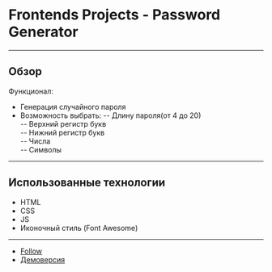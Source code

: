 # Frontends Projects - Password Generator 
___

## Обзор
Функционал:
 - Генерация случайного пароля
 - Возможность выбрать:
 -- Длину пароля(от 4 до 20)\
 -- Верхний регистр букв\
 -- Нижний регистр букв\
 -- Числа\
 -- Символы
___

## Использованные технологии
* HTML
* CSS
* JS
* Иконочный стиль (Font Awesome)
___

* [Follow](https://frontendsprojects.com/)
* [Демоверсия](https://volkova-fe.github.io/password-generator)
